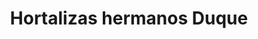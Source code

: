 ---
title: "Hortalizas hermanos Duque"
url: /barcelona/hortalizas-hermanos-duque/
shop: Gemüse & Obst
---